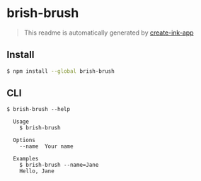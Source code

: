 # brish-brush

> This readme is automatically generated by [create-ink-app](https://github.com/vadimdemedes/create-ink-app)


## Install

```bash
$ npm install --global brish-brush
```


## CLI

```
$ brish-brush --help

  Usage
    $ brish-brush

  Options
    --name  Your name

  Examples
    $ brish-brush --name=Jane
    Hello, Jane
```
